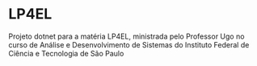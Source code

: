 # LP4EL
Projeto dotnet para a matéria LP4EL, ministrada pelo Professor Ugo no curso de Análise e Desenvolvimento de Sistemas do Instituto Federal de Ciência e Tecnologia de São Paulo
